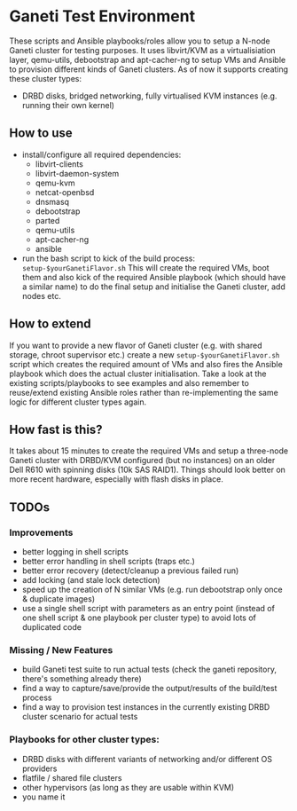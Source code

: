 # Ganeti Test Environment

These scripts and Ansible playbooks/roles allow you to setup a N-node Ganeti cluster for testing purposes. It uses libvirt/KVM as a virtualisiation layer, qemu-utils, debootstrap and apt-cacher-ng to setup VMs and Ansible to provision different kinds of Ganeti clusters. As of now it supports creating these cluster types:
- DRBD disks, bridged networking, fully virtualised KVM instances (e.g. running their own kernel)

## How to use

- install/configure all required dependencies:
  - libvirt-clients
  - libvirt-daemon-system
  - qemu-kvm
  - netcat-openbsd
  - dnsmasq
  - debootstrap
  - parted
  - qemu-utils
  - apt-cacher-ng
  - ansible
- run the bash script to kick of the build process: `setup-$yourGanetiFlavor.sh` This will create the required VMs, boot them and also kick of the required Ansible playbook (which should have a similar name) to do the final setup and initialise the Ganeti cluster, add nodes etc.

## How to extend

If you want to provide a new flavor of Ganeti cluster (e.g. with shared storage, chroot supervisor etc.) create a new `setup-$yourGanetiFlavor.sh` script which creates the required amount of VMs and also fires the Ansible playbook which does the actual cluster initialisation. Take a look at the existing scripts/playbooks to see examples and also remember to reuse/extend existing Ansible roles rather than re-implementing the same logic for different cluster types again.

## How fast is this?

It takes about 15 minutes to create the required VMs and setup a three-node Ganeti cluster with DRBD/KVM configured (but no instances) on an older Dell R610 with spinning disks (10k SAS RAID1). Things should look better on more recent hardware, especially with flash disks in place.

## TODOs

### Improvements
- better logging in shell scripts
- better error handling in shell scripts (traps etc.)
- better error recovery (detect/cleanup a previous failed run)
- add locking (and stale lock detection)
- speed up the creation of N similar VMs (e.g. run debootstrap only once & duplicate images)
- use a single shell script with parameters as an entry point (instead of one shell script & one playbook per cluster type) to avoid lots of duplicated code

### Missing / New Features
- build Ganeti test suite to run actual tests (check the ganeti repository, there's something already there)
- find a way to capture/save/provide the output/results of the build/test process
- find a way to provision test instances in the currently existing DRBD cluster scenario for actual tests

### Playbooks for other cluster types:
- DRBD disks with different variants of networking and/or different OS providers
- flatfile / shared file clusters
- other hypervisors (as long as they are usable within KVM)
- you name it
